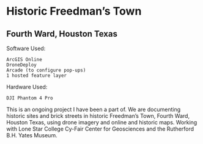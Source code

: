 # Historic Freedman’s Town    
## Fourth Ward, Houston Texas    

Software Used:    

	ArcGIS Online
	DroneDeploy    
	Arcade (to configure pop-ups)
	1 hosted feature layer    

Hardware Used:    

	DJI Phantom 4 Pro    

This is an ongoing project I have been a part of. We are documenting historic sites and brick streets in historic
Freedman’s Town, Fourth Ward, Houston Texas, using drone imagery and online and historic maps.
Working with Lone Star College Cy-Fair Center for Geosciences and the Rutherford B.H. Yates Museum.